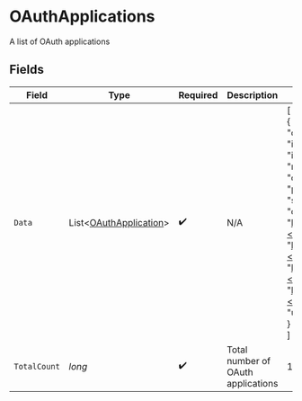 # OAuthApplications

A list of OAuth applications


## Fields

| Field                                                                                                                                                                                                                                                                                                                                                                                                                                                                  | Type                                                                                                                                                                                                                                                                                                                                                                                                                                                                   | Required                                                                                                                                                                                                                                                                                                                                                                                                                                                               | Description                                                                                                                                                                                                                                                                                                                                                                                                                                                            | Example                                                                                                                                                                                                                                                                                                                                                                                                                                                                |
| ---------------------------------------------------------------------------------------------------------------------------------------------------------------------------------------------------------------------------------------------------------------------------------------------------------------------------------------------------------------------------------------------------------------------------------------------------------------------- | ---------------------------------------------------------------------------------------------------------------------------------------------------------------------------------------------------------------------------------------------------------------------------------------------------------------------------------------------------------------------------------------------------------------------------------------------------------------------- | ---------------------------------------------------------------------------------------------------------------------------------------------------------------------------------------------------------------------------------------------------------------------------------------------------------------------------------------------------------------------------------------------------------------------------------------------------------------------- | ---------------------------------------------------------------------------------------------------------------------------------------------------------------------------------------------------------------------------------------------------------------------------------------------------------------------------------------------------------------------------------------------------------------------------------------------------------------------- | ---------------------------------------------------------------------------------------------------------------------------------------------------------------------------------------------------------------------------------------------------------------------------------------------------------------------------------------------------------------------------------------------------------------------------------------------------------------------- |
| `Data`                                                                                                                                                                                                                                                                                                                                                                                                                                                                 | List<[OAuthApplication](../../Models/Components/OAuthApplication.md)>                                                                                                                                                                                                                                                                                                                                                                                                  | :heavy_check_mark:                                                                                                                                                                                                                                                                                                                                                                                                                                                     | N/A                                                                                                                                                                                                                                                                                                                                                                                                                                                                    | [<br/>{<br/>"object": "oauth_application",<br/>"id": "oauth_app_1234",<br/>"instance_id": "instance_5678",<br/>"name": "Example OAuth App",<br/>"client_id": "client_12345",<br/>"public": false,<br/>"scopes": "profile email",<br/>"callback_url": "https://example.com/oauth/callback",<br/>"authorize_url": "https://example.com/authorize",<br/>"token_fetch_url": "https://example.com/oauth/token",<br/>"user_info_url": "https://example.com/userinfo",<br/>"created_at": 1609459200,<br/>"updated_at": 1612137600<br/>}<br/>] |
| `TotalCount`                                                                                                                                                                                                                                                                                                                                                                                                                                                           | *long*                                                                                                                                                                                                                                                                                                                                                                                                                                                                 | :heavy_check_mark:                                                                                                                                                                                                                                                                                                                                                                                                                                                     | Total number of OAuth applications<br/>                                                                                                                                                                                                                                                                                                                                                                                                                                | 1                                                                                                                                                                                                                                                                                                                                                                                                                                                                      |